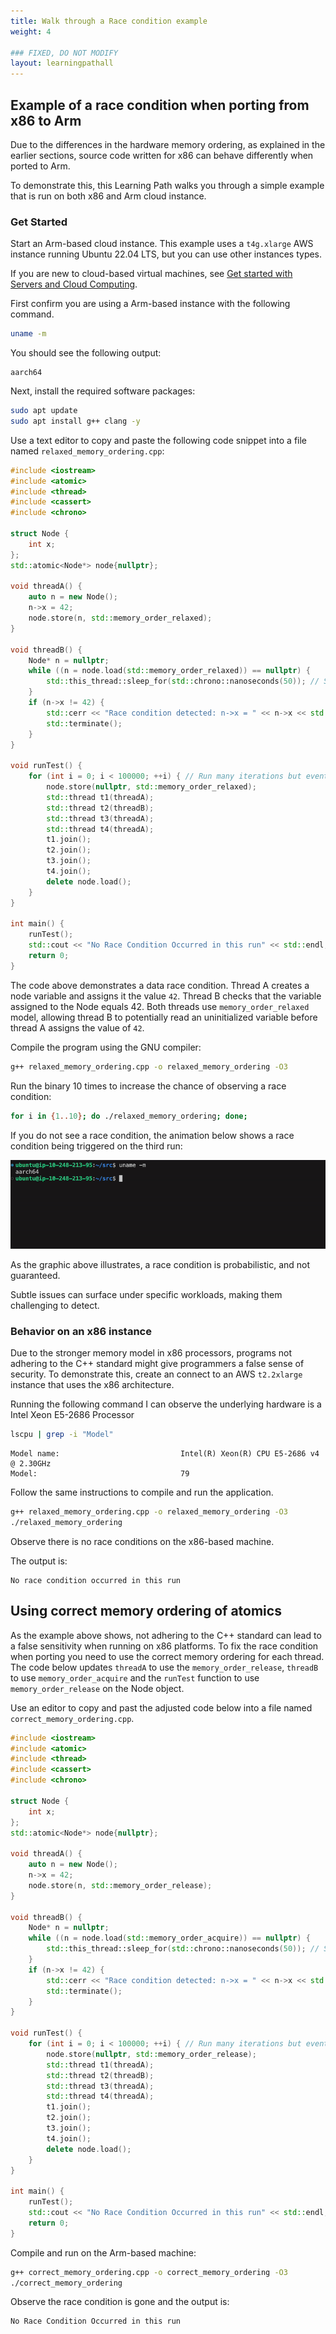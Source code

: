 ```yaml
---
title: Walk through a Race condition example 
weight: 4

### FIXED, DO NOT MODIFY
layout: learningpathall
---
```


## Example of a race condition when porting from x86 to Arm

Due to the differences in the hardware memory ordering, as explained in the earlier sections, source code written for x86 can behave differently when ported to Arm. 

To demonstrate this, this Learning Path walks you through a simple example that is run on both x86 and Arm cloud instance. 

### Get Started 

Start an Arm-based cloud instance. This example uses a `t4g.xlarge` AWS instance running Ubuntu 22.04 LTS, but you can use other instances types. 

If you are new to cloud-based virtual machines, see [Get started with Servers and Cloud Computing](/learning-paths/servers-and-cloud-computing/intro/). 

First confirm you are using a Arm-based instance with the following command.

```bash
uname -m
```
You should see the following output:

```output
aarch64
```

Next, install the required software packages: 

```bash
sudo apt update
sudo apt install g++ clang -y
```

Use a text editor to copy and paste the following code snippet into a file named `relaxed_memory_ordering.cpp`: 

```cpp
#include <iostream>
#include <atomic>
#include <thread>
#include <cassert>
#include <chrono>

struct Node {
    int x;
};
std::atomic<Node*> node{nullptr};

void threadA() {
    auto n = new Node();
    n->x = 42;
    node.store(n, std::memory_order_relaxed);
}

void threadB() {
    Node* n = nullptr;
    while ((n = node.load(std::memory_order_relaxed)) == nullptr) {
        std::this_thread::sleep_for(std::chrono::nanoseconds(50)); // Small sleep to improve scheduling
    }
    if (n->x != 42) {
        std::cerr << "Race condition detected: n->x = " << n->x << std::endl;
        std::terminate();
    }
}

void runTest() {
    for (int i = 0; i < 100000; ++i) { // Run many iterations but eventually time out
        node.store(nullptr, std::memory_order_relaxed);
        std::thread t1(threadA);
        std::thread t2(threadB);
        std::thread t3(threadA);
        std::thread t4(threadA);
        t1.join();
        t2.join();
        t3.join();
        t4.join();
        delete node.load();
    }
}

int main() {
    runTest();
    std::cout << "No Race Condition Occurred in this run" << std::endl;
    return 0;
}
```

The code above demonstrates a data race condition. Thread A creates a node variable and assigns it the value `42`. Thread B checks that the variable assigned to the Node equals 42. Both threads use `memory_order_relaxed` model, allowing thread B to potentially read an uninitialized variable before thread A assigns the value of `42`. 

Compile the program using the GNU compiler:

```bash
g++ relaxed_memory_ordering.cpp -o relaxed_memory_ordering -O3
```

Run the binary 10 times to increase the chance of observing a race condition:

```bash                                                                                                                 
for i in {1..10}; do ./relaxed_memory_ordering; done;
```

If you do not see a race condition, the animation below shows a race condition being triggered on the third run:  
 
![Arm64-race-cond](./aarch64-race-condition.gif)

As the graphic above illustrates, a race condition is probabilistic, and not guaranteed.  

Subtle issues can surface under specific workloads, making them challenging to detect.

### Behavior on an x86 instance

Due to the stronger memory model in x86 processors, programs not adhering to the C++ standard might give programmers a false sense of security. To demonstrate this, create an connect to an AWS `t2.2xlarge` instance that uses the x86 architecture. 

Running the following command I can observe the underlying hardware is a Intel Xeon E5-2686 Processor

```bash
lscpu | grep -i "Model"
```

```output
Model name:                           Intel(R) Xeon(R) CPU E5-2686 v4 @ 2.30GHz
Model:                                79
```

Follow the same instructions to compile and run the application. 

```bash
g++ relaxed_memory_ordering.cpp -o relaxed_memory_ordering -O3
./relaxed_memory_ordering 
```

Observe there is no race conditions on the x86-based machine.  

The output is:

```output
No race condition occurred in this run
```

## Using correct memory ordering of atomics

As the example above shows, not adhering to the C++ standard can lead to a false sensitivity when running on x86 platforms. To fix the race condition when porting you need to use the correct memory ordering for each thread. The code below updates `threadA` to use the `memory_order_release`, `threadB` to use `memory_order_acquire` and the `runTest` function to use `memory_order_release` on the Node object. 

Use an editor to copy and past the adjusted code below into a file named `correct_memory_ordering.cpp`.

```cpp
#include <iostream>
#include <atomic>
#include <thread>
#include <cassert>
#include <chrono>

struct Node {
    int x;
};
std::atomic<Node*> node{nullptr};

void threadA() {
    auto n = new Node();
    n->x = 42;
    node.store(n, std::memory_order_release);
}

void threadB() {
    Node* n = nullptr;
    while ((n = node.load(std::memory_order_acquire)) == nullptr) {
        std::this_thread::sleep_for(std::chrono::nanoseconds(50)); // Small sleep to improve scheduling
    }
    if (n->x != 42) {
        std::cerr << "Race condition detected: n->x = " << n->x << std::endl;
        std::terminate();
    }
}

void runTest() {
    for (int i = 0; i < 100000; ++i) { // Run many iterations but eventually time out
        node.store(nullptr, std::memory_order_release);
        std::thread t1(threadA);
        std::thread t2(threadB);
        std::thread t3(threadA);
        std::thread t4(threadA);
        t1.join();
        t2.join();
        t3.join();
        t4.join();
        delete node.load();
    }
}

int main() {
    runTest();
    std::cout << "No Race Condition Occurred in this run" << std::endl;
    return 0;
}

```

Compile and run on the Arm-based machine:

```bash
g++ correct_memory_ordering.cpp -o correct_memory_ordering -O3
./correct_memory_ordering 
```

Observe the race condition is gone and the output is:

```output
No Race Condition Occurred in this run
```

